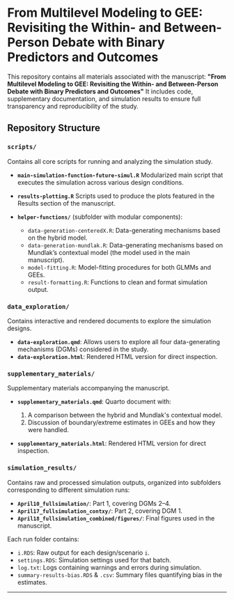 # From Multilevel Modeling to GEE: Revisiting the Within- and Between-Person Debate with Binary Predictors and Outcomes

This repository contains all materials associated with the manuscript:
**"From Multilevel Modeling to GEE: Revisiting the Within- and Between-Person Debate with Binary Predictors and Outcomes"**
It includes code, supplementary documentation, and simulation results to ensure full transparency and reproducibility of the study.

## Repository Structure

### `scripts/`

Contains all core scripts for running and analyzing the simulation study.

* **`main-simulation-function-future-simul.R`**
  Modularized main script that executes the simulation across various design conditions.

* **`results-plotting.R`**
  Scripts used to produce the plots featured in the Results section of the manuscript.

* **`helper-functions/`** (subfolder with modular components):

  * `data-generation-centeredX.R`: Data-generating mechanisms based on the hybrid model.
  * `data-generation-mundlak.R`: Data-generating mechanisms based on Mundlak’s contextual model (the model used in the main manuscript).
  * `model-fitting.R`: Model-fitting procedures for both GLMMs and GEEs.
  * `result-formatting.R`: Functions to clean and format simulation output.

### `data_exploration/`

Contains interactive and rendered documents to explore the simulation designs.

* **`data-exploration.qmd`**: Allows users to explore all four data-generating mechanisms (DGMs) considered in the study.
* **`data-exploration.html`**: Rendered HTML version for direct inspection.

### `supplementary_materials/`

Supplementary materials accompanying the manuscript.

* **`supplementary_materials.qmd`**: Quarto document with:

  1. A comparison between the hybrid and Mundlak's contextual model.
  2. Discussion of boundary/extreme estimates in GEEs and how they were handled.
* **`supplementary_materials.html`**: Rendered HTML version for direct inspection.

### `simulation_results/`

Contains raw and processed simulation outputs, organized into subfolders corresponding to different simulation runs:

* **`April10_fullsimulation/`**: Part 1, covering DGMs 2–4.
* **`April17_fullsimulation_contxy/`**: Part 2, covering DGM 1.
* **`April18_fullsimulation_combined/figures/`**: Final figures used in the manuscript.

Each run folder contains:

* `i.RDS`: Raw output for each design/scenario `i`.
* `settings.RDS`: Simulation settings used for that batch.
* `log.txt`: Logs containing warnings and errors during simulation.
* `summary-results-bias.RDS` & `.csv`: Summary files quantifying bias in the estimates.

---
